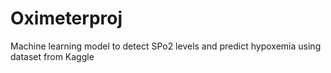 # Oximeterproj
Machine learning model to detect SPo2 levels and predict hypoxemia using dataset from Kaggle
